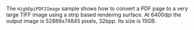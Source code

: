 The `HighDpiPDF2Image` sample shows how to convert a PDF page to a very large TIFF image using a strip based rendering surface.
At 6400dpi the output image is 52889x74845 pixels, 32bpp. Its size is 15GB.
